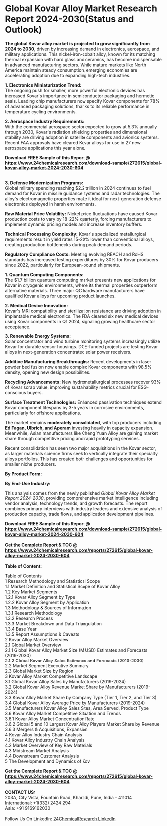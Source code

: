 <h1>Global Kovar Alloy Market Research Report 2024-2030(Status and Outlook)</h1><p><strong>The global Kovar alloy market is projected to grow significantly from 2024 to 2030</strong>, driven by increasing demand in electronics, aerospace, and military applications. This nickel-iron-cobalt alloy, known for its matching thermal expansion with hard glass and ceramics, has become indispensable in advanced manufacturing sectors. While mature markets like North America maintain steady consumption, emerging economies are accelerating adoption due to expanding high-tech industries.</p><p><strong>1. Electronics Miniaturization Trend:</strong><br>
The ongoing push for smaller, more powerful electronic devices has increased Kovar's importance in semiconductor packaging and hermetic seals. Leading chip manufacturers now specify Kovar components for 78% of advanced packaging solutions, thanks to its reliable performance in temperature cycling environments.</p><p><strong>2. Aerospace Industry Requirements:</strong><br>
With the commercial aerospace sector expected to grow at 5.3% annually through 2030, Kovar's radiation shielding properties and dimensional stability are driving adoption in satellite components and avionics systems. Recent FAA approvals have cleared Kovar alloys for use in 27 new aerospace applications this year alone.</p><div><b>Download FREE Sample of this Report @ 
            <a href="https://www.24chemicalresearch.com/download-sample/272615/global-kovar-alloy-market-2024-2030-604">
            https://www.24chemicalresearch.com/download-sample/272615/global-kovar-alloy-market-2024-2030-604</a></b></div><br><p><strong>3. Defense Modernization Programs:</strong><br>
Global military spending reaching $2.2 trillion in 2024 continues to fuel demand for Kovar in missile guidance systems and radar technologies. The alloy's electromagnetic properties make it ideal for next-generation defense electronics deployed in harsh environments.</p><p><strong>Raw Material Price Volatility:</strong> Nickel price fluctuations have caused Kovar production costs to vary by 18-22% quarterly, forcing manufacturers to implement dynamic pricing models and increase inventory buffers.</p><p><strong>Technical Processing Complexity:</strong> Kovar's specialized metallurgical requirements result in yield rates 15-20% lower than conventional alloys, creating production bottlenecks during peak demand periods.</p><p><strong>Regulatory Compliance Costs:</strong> Meeting evolving REACH and RoHS standards has increased testing expenditures by 30% for Kovar producers since 2022, particularly for European-bound shipments.</p><p><strong>1. Quantum Computing Components:</strong><br>
The $1.7 billion quantum computing market presents new applications for Kovar in cryogenic environments, where its thermal properties outperform alternative materials. Three major QC hardware manufacturers have qualified Kovar alloys for upcoming product launches.</p><p><strong>2. Medical Device Innovation:</strong><br>
Kovar's MRI compatibility and sterilization resistance are driving adoption in implantable medical electronics. The FDA cleared six new medical devices using Kovar components in Q1 2024, signaling growing healthcare sector acceptance.</p><p><strong>3. Renewable Energy Systems:</strong><br>
Solar concentrator and wind turbine monitoring systems increasingly utilize Kovar for durable sensor housings. DOE-funded projects are testing Kovar alloys in next-generation concentrated solar power receivers.</p><p><strong>Additive Manufacturing Breakthroughs:</strong> Recent developments in laser powder bed fusion now enable complex Kovar components with 98.5% density, opening new design possibilities.</p><p><strong>Recycling Advancements:</strong> New hydrometallurgical processes recover 93% of Kovar scrap value, improving sustainability metrics crucial for ESG-conscious buyers.</p><p><strong>Surface Treatment Technologies:</strong> Enhanced passivation techniques extend Kovar component lifespans by 3-5 years in corrosive environments, particularly for offshore applications.</p><p>The market remains <strong>moderately consolidated</strong>, with top producers including <strong>Ed Fagan, Ulbrich, and Aperam</strong> investing heavily in capacity expansion. Meanwhile, Asian manufacturers like Cheng Yuan Alloy are gaining market share through competitive pricing and rapid prototyping services.</p><p>Recent consolidation has seen two major acquisitions in the Kovar sector, as larger materials science firms seek to vertically integrate their specialty alloys portfolios. This has created both challenges and opportunities for smaller niche producers.</p><p><strong>By Product Form:</strong></p><p><strong>By End-Use Industry:</strong></p><p>This analysis comes from the newly published <em>Global Kovar Alloy Market Report 2024-2030</em>, providing comprehensive market intelligence including vendor analysis, technology trends, and growth forecasts. The report combines primary interviews with industry leaders and extensive analysis of production capacity, trade flows, and application development pipelines.</p><div><b>Download FREE Sample of this Report @ 
            <a href="https://www.24chemicalresearch.com/download-sample/272615/global-kovar-alloy-market-2024-2030-604">
            https://www.24chemicalresearch.com/download-sample/272615/global-kovar-alloy-market-2024-2030-604</a></b></div><br><div><b>Get the Complete Report & TOC @ 
            <a href="https://www.24chemicalresearch.com/reports/272615/global-kovar-alloy-market-2024-2030-604">
            https://www.24chemicalresearch.com/reports/272615/global-kovar-alloy-market-2024-2030-604</a></b></div><br>
            <b>Table of Content:</b><p>Table of Contents<br />
1 Research Methodology and Statistical Scope<br />
1.1 Market Definition and Statistical Scope of Kovar Alloy<br />
1.2 Key Market Segments<br />
1.2.1 Kovar Alloy Segment by Type<br />
1.2.2 Kovar Alloy Segment by Application<br />
1.3 Methodology & Sources of Information<br />
1.3.1 Research Methodology<br />
1.3.2 Research Process<br />
1.3.3 Market Breakdown and Data Triangulation<br />
1.3.4 Base Year<br />
1.3.5 Report Assumptions & Caveats<br />
2 Kovar Alloy Market Overview<br />
2.1 Global Market Overview<br />
2.1.1 Global Kovar Alloy Market Size (M USD) Estimates and Forecasts (2019-2030)<br />
2.1.2 Global Kovar Alloy Sales Estimates and Forecasts (2019-2030)<br />
2.2 Market Segment Executive Summary<br />
2.3 Global Market Size by Region<br />
3 Kovar Alloy Market Competitive Landscape<br />
3.1 Global Kovar Alloy Sales by Manufacturers (2019-2024)<br />
3.2 Global Kovar Alloy Revenue Market Share by Manufacturers (2019-2024)<br />
3.3 Kovar Alloy Market Share by Company Type (Tier 1, Tier 2, and Tier 3)<br />
3.4 Global Kovar Alloy Average Price by Manufacturers (2019-2024)<br />
3.5 Manufacturers Kovar Alloy Sales Sites, Area Served, Product Type<br />
3.6 Kovar Alloy Market Competitive Situation and Trends<br />
3.6.1 Kovar Alloy Market Concentration Rate<br />
3.6.2 Global 5 and 10 Largest Kovar Alloy Players Market Share by Revenue<br />
3.6.3 Mergers & Acquisitions, Expansion<br />
4 Kovar Alloy Industry Chain Analysis<br />
4.1 Kovar Alloy Industry Chain Analysis<br />
4.2 Market Overview of Key Raw Materials<br />
4.3 Midstream Market Analysis<br />
4.4 Downstream Customer Analysis<br />
5 The Development and Dynamics of Kov</p><div><b>Get the Complete Report & TOC @ 
            <a href="https://www.24chemicalresearch.com/reports/272615/global-kovar-alloy-market-2024-2030-604">
            https://www.24chemicalresearch.com/reports/272615/global-kovar-alloy-market-2024-2030-604</a></b></div><br><b>CONTACT US:</b><br>
            203A, City Vista, Fountain Road, Kharadi, Pune, India - 411014<br>
            International: +1(332) 2424 294<br>
            Asia: +91 9169162030 <br><br>
            Follow Us On LinkedIn: <a href="https://www.linkedin.com/company/24chemicalresearch/">24ChemicalResearch LinkedIn</a>
